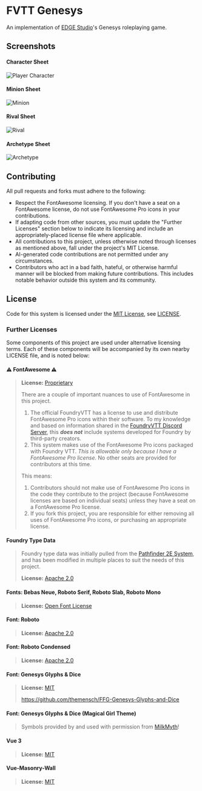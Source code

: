 # FVTT Genesys
An implementation of [EDGE Studio](https://edge-studio.net/)'s Genesys roleplaying game.

## Screenshots
#### Character Sheet
![Player Character](screenshots/character.png)

#### Minion Sheet
![Minion](screenshots/minion.png)

#### Rival Sheet
![Rival](screenshots/rival.png)

#### Archetype Sheet
![Archetype](screenshots/archetype.png)

## Contributing
All pull requests and forks must adhere to the following:
- Respect the FontAwesome licensing. If you don't have a seat on a FontAwesome license, do not use FontAwesome Pro icons in your contributions.
- If adapting code from other sources, you must update the "Further Licenses" section below to indicate its licensing and include an appropriately-placed license file where applicable.
- All contributions to this project, unless otherwise noted through licenses as mentioned above, fall under the project's MIT License.
- AI-generated code contributions are not permitted under any circumstances.
- Contributors who act in a bad faith, hateful, or otherwise harmful manner will be blocked from making future contributions. This includes notable behavior outside this system and its community.

## License
Code for this system is licensed under the [MIT License](https://mit-license.org/), see [LICENSE](LICENSE).

### Further Licenses
Some components of this project are used under alternative licensing terms. Each of these components will be accompanied by its own nearby LICENSE file, and is noted below:

#### ⚠️ FontAwesome ⚠️
> **License:** [Proprietary](https://fontawesome.com/license)
>
> There are a couple of important nuances to use of FontAwesome in this project.
>
> 1) The official FoundryVTT has a license to use and distribute FontAwesome Pro icons within their software. To my knowledge and based on information shared in the [FoundryVTT Discord Server](https://discord.gg/foundryvtt), this ***does not*** include systems developed for Foundry by third-party creators.
> 2) This system makes use of the FontAwesome Pro icons packaged with Foundry VTT. *This is allowable only because I have a FontAwesome Pro license.* No other seats are provided for contributors at this time.
>
> This means:
> 1) Contributors should not make use of FontAwesome Pro icons in the code they contribute to the project (because FontAwesome licenses are based on individual seats) unless they have a seat on a FontAwesome Pro license.
> 2) If you fork this project, you are responsible for either removing all uses of FontAwesome Pro icons, or purchasing an appropriate license.

#### Foundry Type Data
> Foundry type data was initially pulled from the [Pathfinder 2E System](https://github.com/foundryvtt/pf2e), and has been modified in multiple places to suit the needs of this project.
>
> **License:** [Apache 2.0](types/foundry/LICENSE)

#### Fonts: Bebas Neue, Roboto Serif, Roboto Slab, Roboto Mono
> **License:** [Open Font License](assets/fonts/OFL.txt)

#### Font: Roboto
> **License:** [Apache 2.0](assets/fonts/Roboto/LICENSE.txt)

#### Font: Roboto Condensed
> **License:** [Apache 2.0](assets/fonts/Roboto_Condensed/LICENSE.txt)

#### Font: Genesys Glyphs & Dice
> **License:** [MIT](assets/fonts/FFG-Genesys-Glyphs-and-Dice/LICENSE)
>
> https://github.com/themensch/FFG-Genesys-Glyphs-and-Dice

#### Font: Genesys Glyphs & Dice (Magical Girl Theme)
> Symbols provided by and used with permission from [MilkMyth](http://MilkMyth.com)!

#### Vue 3
> **License:** [MIT](https://github.com/vuejs/core/blob/main/LICENSE)

#### Vue-Masonry-Wall
> **License:** [MIT](https://github.com/DerYeger/yeger/blob/main/packages/vue-masonry-wall/LICENSE)
